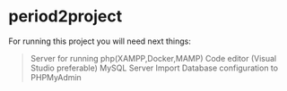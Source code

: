 # period2project
For running this project you will need next things:
>Server for running php(XAMPP,Docker,MAMP)
>Code editor (Visual Studio preferable)
>MySQL Server
>Import Database configuration to PHPMyAdmin
